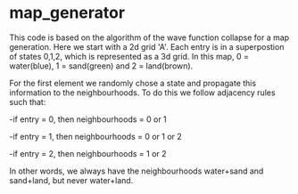 # map_generator
This code is based on the algorithm of the wave function collapse for a map generation. Here we start with a 2d grid 'A'. Each entry is in a superpostion of states 0,1,2, which is represented as a 3d grid. In this map, 0 = water(blue), 1 = sand(green) and 2 = land(brown).

For the first element we randomly chose a state and propagate this information to the neighbourhoods. To do this we follow adjacency rules such that:

-if entry = 0, then neighbourhoods = 0 or 1

-if entry = 1, then neighbourhoods = 0 or 1 or 2

-if entry = 2, then neighbourhoods = 1 or 2

In other words, we always have the neighbourhoods water+sand and sand+land, but never water+land.
